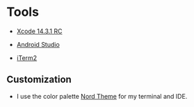 # Tools

- [Xcode 14.3.1 RC](https://developer.apple.com/xcode/)

- [Android Studio](https://developer.android.com/studio)

- [iTerm2](https://iterm2.com)


## Customization

- I use the color palette [Nord Theme](https://www.nordtheme.com) for my terminal and IDE.